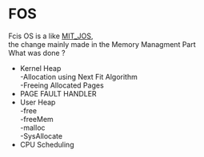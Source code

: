 # FOS
Fcis OS is a like [MIT_JOS](https://pdos.csail.mit.edu/6.828/2014/overview.html),<br/>
the change mainly made in the Memory Managment Part<br/>
What was done ?
+ Kernel Heap<br/>
    -Allocation using Next Fit Algorithm<br/>
    -Freeing Allocated Pages<br/>
+ PAGE FAULT HANDLER<br/>
+ User Heap<br/>
   -free<br/>
   -freeMem<br/>
   -malloc<br/>
   -SysAllocate<br/>
+ CPU Scheduling<br/>
 
